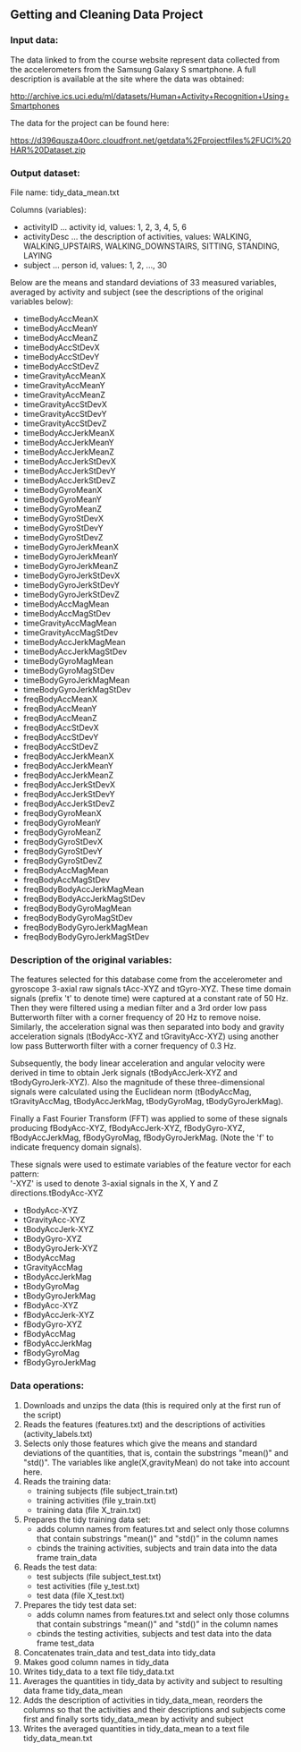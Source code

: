 ## Getting and Cleaning Data Project

### Input data:
The data linked to from the course website represent data collected from the accelerometers from the Samsung Galaxy S smartphone. A full description is available at the site where the data was obtained: 

http://archive.ics.uci.edu/ml/datasets/Human+Activity+Recognition+Using+Smartphones 

The data for the project can be found here: 

https://d396qusza40orc.cloudfront.net/getdata%2Fprojectfiles%2FUCI%20HAR%20Dataset.zip

### Output dataset:

File name: tidy_data_mean.txt

Columns (variables):

* activityID ... activity id, values: 1, 2, 3, 4, 5, 6
* activityDesc ... the description of activities, values: WALKING, WALKING_UPSTAIRS, WALKING_DOWNSTAIRS,	SITTING,	STANDING,  LAYING
* subject ... person id, values: 1, 2, ..., 30


Below are the means and standard deviations of 33 measured variables, averaged by activity and subject (see the descriptions of the original variables below):

* timeBodyAccMeanX
* timeBodyAccMeanY
* timeBodyAccMeanZ
* timeBodyAccStDevX
* timeBodyAccStDevY
* timeBodyAccStDevZ
* timeGravityAccMeanX
* timeGravityAccMeanY
* timeGravityAccMeanZ
* timeGravityAccStDevX
* timeGravityAccStDevY
* timeGravityAccStDevZ
* timeBodyAccJerkMeanX
* timeBodyAccJerkMeanY
* timeBodyAccJerkMeanZ
* timeBodyAccJerkStDevX
* timeBodyAccJerkStDevY
* timeBodyAccJerkStDevZ
* timeBodyGyroMeanX
* timeBodyGyroMeanY
* timeBodyGyroMeanZ
* timeBodyGyroStDevX
* timeBodyGyroStDevY
* timeBodyGyroStDevZ
* timeBodyGyroJerkMeanX
* timeBodyGyroJerkMeanY
* timeBodyGyroJerkMeanZ
* timeBodyGyroJerkStDevX
* timeBodyGyroJerkStDevY
* timeBodyGyroJerkStDevZ
* timeBodyAccMagMean
* timeBodyAccMagStDev
* timeGravityAccMagMean
* timeGravityAccMagStDev
* timeBodyAccJerkMagMean
* timeBodyAccJerkMagStDev
* timeBodyGyroMagMean
* timeBodyGyroMagStDev
* timeBodyGyroJerkMagMean
* timeBodyGyroJerkMagStDev
* freqBodyAccMeanX
* freqBodyAccMeanY
* freqBodyAccMeanZ
* freqBodyAccStDevX
* freqBodyAccStDevY
* freqBodyAccStDevZ
* freqBodyAccJerkMeanX
* freqBodyAccJerkMeanY
* freqBodyAccJerkMeanZ
* freqBodyAccJerkStDevX
* freqBodyAccJerkStDevY
* freqBodyAccJerkStDevZ
* freqBodyGyroMeanX
* freqBodyGyroMeanY
* freqBodyGyroMeanZ
* freqBodyGyroStDevX
* freqBodyGyroStDevY
* freqBodyGyroStDevZ
* freqBodyAccMagMean
* freqBodyAccMagStDev
* freqBodyBodyAccJerkMagMean
* freqBodyBodyAccJerkMagStDev
* freqBodyBodyGyroMagMean
* freqBodyBodyGyroMagStDev
* freqBodyBodyGyroJerkMagMean
* freqBodyBodyGyroJerkMagStDev

### Description of the original variables:

The features selected for this database come from the accelerometer and gyroscope 3-axial raw signals tAcc-XYZ and tGyro-XYZ. These time domain signals (prefix 't' to denote time) were captured at a constant rate of 50 Hz. Then they were filtered using a median filter and a 3rd order low pass Butterworth filter with a corner frequency of 20 Hz to remove noise. Similarly, the acceleration signal was then separated into body and gravity acceleration signals (tBodyAcc-XYZ and tGravityAcc-XYZ) using another low pass Butterworth filter with a corner frequency of 0.3 Hz. 

Subsequently, the body linear acceleration and angular velocity were derived in time to obtain Jerk signals (tBodyAccJerk-XYZ and tBodyGyroJerk-XYZ). Also the magnitude of these three-dimensional signals were calculated using the Euclidean norm (tBodyAccMag, tGravityAccMag, tBodyAccJerkMag, tBodyGyroMag, tBodyGyroJerkMag). 

Finally a Fast Fourier Transform (FFT) was applied to some of these signals producing fBodyAcc-XYZ, fBodyAccJerk-XYZ, fBodyGyro-XYZ, fBodyAccJerkMag, fBodyGyroMag, fBodyGyroJerkMag. (Note the 'f' to indicate frequency domain signals). 

These signals were used to estimate variables of the feature vector for each pattern:  
'-XYZ' is used to denote 3-axial signals in the X, Y and Z directions.tBodyAcc-XYZ

* tBodyAcc-XYZ
* tGravityAcc-XYZ
* tBodyAccJerk-XYZ
* tBodyGyro-XYZ
* tBodyGyroJerk-XYZ
* tBodyAccMag
* tGravityAccMag
* tBodyAccJerkMag
* tBodyGyroMag
* tBodyGyroJerkMag
* fBodyAcc-XYZ
* fBodyAccJerk-XYZ
* fBodyGyro-XYZ
* fBodyAccMag
* fBodyAccJerkMag
* fBodyGyroMag
* fBodyGyroJerkMag

### Data operations:

1. Downloads and unzips the data (this is required only at the first run of the script)
2. Reads the features (features.txt) and the descriptions of activities (activity_labels.txt)
3. Selects only those features which give the means and standard deviations of the quantities, that is, contain the substrings "mean()" and "std()". The variables like angle(X,gravityMean) do not take into account here.
4. Reads the training data:
    * training subjects (file subject_train.txt)
    * training activities (file y_train.txt)
    * training data (file X_train.txt)
5. Prepares the tidy training data set:
    * adds column names from features.txt and select only those columns that contain substrings "mean()" and "std()” in the column names
    * cbinds the training activities, subjects and train data into the data frame train_data
6. Reads the test data:
    * test subjects (file subject_test.txt)
    * test activities (file y_test.txt)
    * test data (file X_test.txt)
7. Prepares the tidy test data set:
    * adds column names from features.txt and select only those columns that contain substrings "mean()" and "std()” in the column names
    * cbinds the testing activities, subjects and test data into the data frame test_data
8. Concatenates train_data and test_data into tidy_data
9. Makes good column names in tidy_data
10. Writes tidy_data to a text file tidy_data.txt
11. Averages the quantities in tidy_data by activity and subject to resulting data frame tidy_data_mean
12. Adds the description of activities in tidy_data_mean, reorders the columns so that the activities and their descriptions and subjects come first and finally sorts tidy_data_mean by activity and subject
12. Writes the averaged quantities in tidy_data_mean to a text file tidy_data_mean.txt
